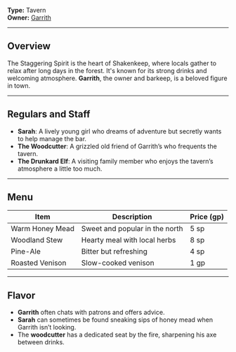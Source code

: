 **Type:** Tavern  
**Owner:** [Garrith](Garrith.md)  

---

## Overview  
The Staggering Spirit is the heart of Shakenkeep, where locals gather to relax after long days in the forest. It's known for its strong drinks and welcoming atmosphere. **Garrith**, the owner and barkeep, is a beloved figure in town.  

---

## Regulars and Staff  
- **Sarah**: A lively young girl who dreams of adventure but secretly wants to help manage the bar.  
- **The Woodcutter**: A grizzled old friend of Garrith’s who frequents the tavern.  
- **The Drunkard Elf**: A visiting family member who enjoys the tavern’s atmosphere a little too much.  

---

## Menu  
| Item                 | Description                    | Price (gp) |
|----------------------|--------------------------------|------------|
| Warm Honey Mead      | Sweet and popular in the north | 5 sp       |
| Woodland Stew        | Hearty meal with local herbs   | 8 sp       |
| Pine-Ale             | Bitter but refreshing          | 4 sp       |
| Roasted Venison      | Slow-cooked venison            | 1 gp       |

---

## Flavor  
- **Garrith** often chats with patrons and offers advice.  
- **Sarah** can sometimes be found sneaking sips of honey mead when Garrith isn’t looking.  
- The **woodcutter** has a dedicated seat by the fire, sharpening his axe between drinks.  
